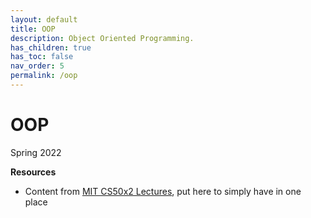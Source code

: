 ```yaml
---
layout: default
title: OOP
description: Object Oriented Programming.
has_children: true
has_toc: false
nav_order: 5
permalink: /oop
---
```


# OOP
Spring 2022

__Resources__
- Content from [MIT CS50x2 Lectures](https://github.com/jcausey-astate/CS50x2_lecture_notes), put here to simply have in one place 